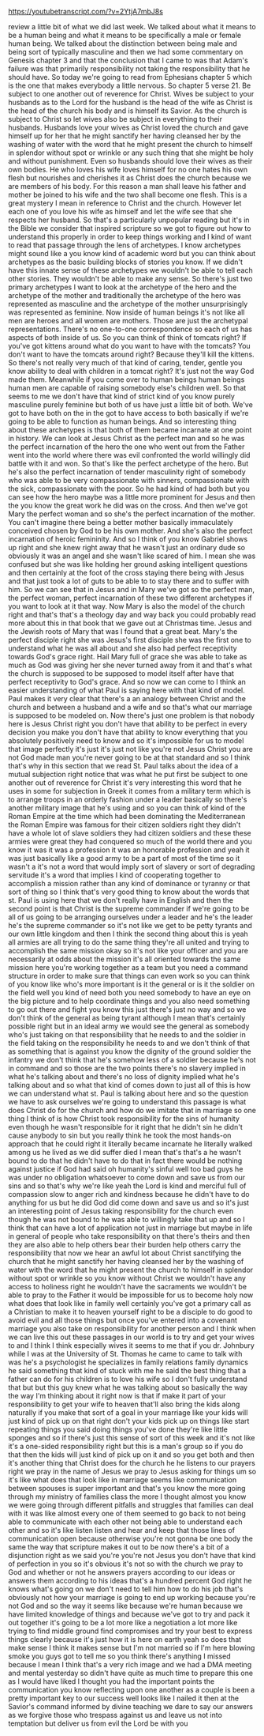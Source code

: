 https://youtubetranscript.com/?v=2YtjA7mbJ8s

 review a little bit of what we did last week. We talked about what it means to be a human being and what it means to be specifically a male or female human being. We talked about the distinction between being male and being sort of typically masculine and then we had some commentary on Genesis chapter 3 and that the conclusion that I came to was that Adam's failure was that primarily responsibility not taking the responsibility that he should have. So today we're going to read from Ephesians chapter 5 which is the one that makes everybody a little nervous. So chapter 5 verse 21. Be subject to one another out of reverence for Christ. Wives be subject to your husbands as to the Lord for the husband is the head of the wife as Christ is the head of the church his body and is himself its Savior. As the church is subject to Christ so let wives also be subject in everything to their husbands. Husbands love your wives as Christ loved the church and gave himself up for her that he might sanctify her having cleansed her by the washing of water with the word that he might present the church to himself in splendor without spot or wrinkle or any such thing that she might be holy and without punishment. Even so husbands should love their wives as their own bodies. He who loves his wife loves himself for no one hates his own flesh but nourishes and cherishes it as Christ does the church because we are members of his body. For this reason a man shall leave his father and mother be joined to his wife and the two shall become one flesh. This is a great mystery I mean in reference to Christ and the church. However let each one of you love his wife as himself and let the wife see that she respects her husband. So that's a particularly unpopular reading but it's in the Bible we consider that inspired scripture so we got to figure out how to understand this properly in order to keep things working and I kind of want to read that passage through the lens of archetypes. I know archetypes might sound like a you know kind of academic word but you can think about archetypes as the basic building blocks of stories you know. If we didn't have this innate sense of these archetypes we wouldn't be able to tell each other stories. They wouldn't be able to make any sense. So there's just two primary archetypes I want to look at the archetype of the hero and the archetype of the mother and traditionally the archetype of the hero was represented as masculine and the archetype of the mother unsurprisingly was represented as feminine. Now inside of human beings it's not like all men are heroes and all women are mothers. Those are just the archetypal representations. There's no one-to-one correspondence so each of us has aspects of both inside of us. So you can think of think of tomcats right? If you've got kittens around what do you want to have with the tomcats? You don't want to have the tomcats around right? Because they'll kill the kittens. So there's not really very much of that kind of caring, tender, gentle you know ability to deal with children in a tomcat right? It's just not the way God made them. Meanwhile if you come over to human beings human beings human men are capable of raising somebody else's children well. So that seems to me we don't have that kind of strict kind of you know purely masculine purely feminine but both of us have just a little bit of both. We've got to have both on the in the got to have access to both basically if we're going to be able to function as human beings. And so interesting thing about these archetypes is that both of them became incarnate at one point in history. We can look at Jesus Christ as the perfect man and so he was the perfect incarnation of the hero the one who went out from the Father went into the world where there was evil confronted the world willingly did battle with it and won. So that's like the perfect archetype of the hero. But he's also the perfect incarnation of tender masculinity right of somebody who was able to be very compassionate with sinners, compassionate with the sick, compassionate with the poor. So he had kind of had both but you can see how the hero maybe was a little more prominent for Jesus and then the you know the great work he did was on the cross. And then we've got Mary the perfect woman and so she's the perfect incarnation of the mother. You can't imagine there being a better mother basically immaculately conceived chosen by God to be his own mother. And she's also the perfect incarnation of heroic femininity. And so I think of you know Gabriel shows up right and she knew right away that he wasn't just an ordinary dude so obviously it was an angel and she wasn't like scared of him. I mean she was confused but she was like holding her ground asking intelligent questions and then certainly at the foot of the cross staying there being with Jesus and that just took a lot of guts to be able to to stay there and to suffer with him. So we can see that in Jesus and in Mary we've got so the perfect man, the perfect woman, perfect incarnation of these two different archetypes if you want to look at it that way. Now Mary is also the model of the church right and that's that's a theology day and way back you could probably read more about this in that book that we gave out at Christmas time. Jesus and the Jewish roots of Mary that was I found that a great beat. Mary's the perfect disciple right she was Jesus's first disciple she was the first one to understand what he was all about and she also had perfect receptivity towards God's grace right. Hail Mary full of grace she was able to take as much as God was giving her she never turned away from it and that's what the church is supposed to be supposed to model itself after have that perfect receptivity to God's grace. And so now we can come to I think an easier understanding of what Paul is saying here with that kind of model. Paul makes it very clear that there's a an analogy between Christ and the church and between a husband and a wife and so that's what our marriage is supposed to be modeled on. Now there's just one problem is that nobody here is Jesus Christ right you don't have that ability to be perfect in every decision you make you don't have that ability to know everything that you absolutely positively need to know and so it's impossible for us to model that image perfectly it's just it's just not like you're not Jesus Christ you are not God made man you're never going to be at that standard and so I think that's why in this section that we read St. Paul talks about the idea of a mutual subjection right notice that was what he put first be subject to one another out of reverence for Christ it's very interesting this word that he uses in some for subjection in Greek it comes from a military term which is to arrange troops in an orderly fashion under a leader basically so there's another military image that he's using and so you can think of kind of the Roman Empire at the time which had been dominating the Mediterranean the Roman Empire was famous for their citizen soldiers right they didn't have a whole lot of slave soldiers they had citizen soldiers and these these armies were great they had conquered so much of the world there and you know it was it was a profession it was an honorable profession and yeah it was just basically like a good army to be a part of most of the time so it wasn't a it's not a word that would imply sort of slavery or sort of degrading servitude it's a word that implies I kind of cooperating together to accomplish a mission rather than any kind of dominance or tyranny or that sort of thing so I think that's very good thing to know about the words that st. Paul is using here that we don't really have in English and then the second point is that Christ is the supreme commander if we're going to be all of us going to be arranging ourselves under a leader and he's the leader he's the supreme commander so it's not like we get to be petty tyrants and our own little kingdom and then I think the second thing about this is yeah all armies are all trying to do the same thing they're all united and trying to accomplish the same mission okay so it's not like your officer and you are necessarily at odds about the mission it's all oriented towards the same mission here you're working together as a team but you need a command structure in order to make sure that things can even work so you can think of you know like who's more important is it the general or is it the soldier on the field well you kind of need both you need somebody to have an eye on the big picture and to help coordinate things and you also need something to go out there and fight you know this just there's just no way and so we don't think of the general as being tyrant although I mean that's certainly possible right but in an ideal army we would see the general as somebody who's just taking on that responsibility that he needs to and the soldier in the field taking on the responsibility he needs to and we don't think of that as something that is against you know the dignity of the ground soldier the infantry we don't think that he's somehow less of a soldier because he's not in command and so those are the two points there's no slavery implied in what he's talking about and there's no loss of dignity implied what he's talking about and so what that kind of comes down to just all of this is how we can understand what st. Paul is talking about here and so the question we have to ask ourselves we're going to understand this passage is what does Christ do for the church and how do we imitate that in marriage so one thing I think of is how Christ took responsibility for the sins of humanity even though he wasn't responsible for it right that he didn't sin he didn't cause anybody to sin but you really think he took the most hands-on approach that he could right it literally became incarnate he literally walked among us he lived as we did suffer died I mean that's that's a he wasn't bound to do that he didn't have to do that in fact there would be nothing against justice if God had said oh humanity's sinful well too bad guys he was under no obligation whatsoever to come down and save us from our sins and so that's why we're like yeah the Lord is kind and merciful full of compassion slow to anger rich and kindness because he didn't have to do anything for us but he did God did come down and save us and so it's just an interesting point of Jesus taking responsibility for the church even though he was not bound to he was able to willingly take that up and so I think that can have a lot of application not just in marriage but maybe in life in general of people who take responsibility on that there's theirs and then they are also able to help others bear their burden help others carry the responsibility that now we hear an awful lot about Christ sanctifying the church that he might sanctify her having cleansed her by the washing of water with the word that he might present the church to himself in splendor without spot or wrinkle so you know without Christ we wouldn't have any access to holiness right he wouldn't have the sacraments we wouldn't be able to pray to the Father it would be impossible for us to become holy now what does that look like in family well certainly you've got a primary call as a Christian to make it to heaven yourself right to be a disciple to do good to avoid evil and all those things but once you've entered into a covenant marriage you also take on responsibility for another person and I think when we can live this out these passages in our world is to try and get your wives to and I think I think especially wives it seems to me that if you dr. Johnbury while I was at the University of St. Thomas he came to came to talk with was he's a psychologist he specializes in family relations family dynamics he said something that kind of stuck with me he said the best thing that a father can do for his children is to love his wife so I don't fully understand that but but this guy knew what he was talking about so basically the way the way I'm thinking about it right now is that if make it part of your responsibility to get your wife to heaven that'll also bring the kids along naturally if you make that sort of a goal in your marriage like your kids will just kind of pick up on that right don't your kids pick up on things like start repeating things you said doing things you've done they're like little sponges and so if there's just this sense of sort of this week and it's not like it's a one-sided responsibility right but this is a man's group so if you do that then the kids will just kind of pick up on it and so you get both and then it's another thing that Christ does for the church he he listens to our prayers right we pray in the name of Jesus we pray to Jesus asking for things um so it's like what does that look like in marriage seems like communication between spouses is super important and that's you know the more going through my ministry of families class the more I thought almost you know we were going through different pitfalls and struggles that families can deal with it was like almost every one of them seemed to go back to not being able to communicate with each other not being able to understand each other and so it's like listen listen and hear and keep that those lines of communication open because otherwise you're not gonna be one body the same the way that scripture makes it out to be now there's a bit of a disjunction right as we said you're you're not Jesus you don't have that kind of perfection in you so it's obvious it's not so with the church we pray to God and whether or not he answers prayers according to our ideas or answers them according to his ideas that's a hundred percent God right he knows what's going on we don't need to tell him how to do his job that's obviously not how your marriage is going to end up working because you're not God and so the way it seems like because we're human because we have limited knowledge of things and because we've got to try and pack it out together it's going to be a lot more like a negotiation a lot more like trying to find middle ground find compromises and try your best to express things clearly because it's just how it is here on earth yeah so does that make sense I think it makes sense but I'm not married so if I'm here blowing smoke you guys got to tell me so you think there's anything I missed because I mean I think that's a very rich image and we had a DMA meeting and mental yesterday so didn't have quite as much time to prepare this one as I would have liked I thought you had the important points the communication you know reflecting upon one another as a couple is been a pretty important key to our success well looks like I nailed it then at the Savior's command informed by divine teaching we dare to say our answers as we forgive those who trespass against us and leave us not into temptation but deliver us from evil the Lord be with you